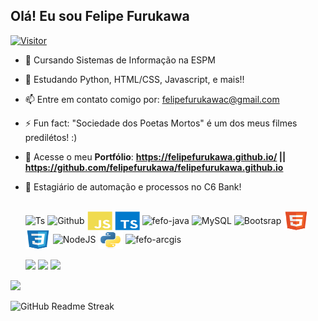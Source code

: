 ## Olá! Eu sou Felipe Furukawa

[![Visitor](https://visitor-badge.laobi.icu/badge?page_id=felipefurukawa.felipefurukawa)](https://github.com/felipefurukawa)    

- 🔭 Cursando Sistemas de Informação na ESPM
- 🌱 Estudando Python, HTML/CSS, Javascript, e mais!!
- 📫 Entre em contato comigo por: felipefurukawac@gmail.com
- ⚡ Fun fact: "Sociedade dos Poetas Mortos" é um dos meus filmes predilétos! :)
- 🥇 Acesse o meu <b>Portfólio</b>: <b>https://felipefurukawa.github.io/ || https://github.com/felipefurukawa/felipefurukawa.github.io</b>
- 🎫 Estagiário de automação e processos no C6 Bank!


  <div style="display: inline_block"><br>
  <img align="center" alt="Ts" height="30" width="40" src="https://cdn.jsdelivr.net/gh/devicons/devicon/icons/vscode/vscode-original.svg">
  <img align="center" alt="Github" height="30" width="40" src="https://cdn.simpleicons.org/git/#b6c4d1">
  <img align="center" alt="fefo-Js" height="30" width="40" src="https://raw.githubusercontent.com/devicons/devicon/master/icons/javascript/javascript-plain.svg">
  <img align="center" alt="fefo-Ts" height="30" width="40" src="https://raw.githubusercontent.com/devicons/devicon/master/icons/typescript/typescript-plain.svg">
  <img align="center" alt="fefo-java" height="30" width="40" src="https://cdn.jsdelivr.net/gh/devicons/devicon/icons/java/java-original.svg">
  <img align="center" alt="MySQL" height="30" width="40" src="https://cdn.jsdelivr.net/gh/devicons/devicon/icons/mysql/mysql-original-wordmark.svg">
  <img align="center" alt="Bootsrap" height="30" width="40" src="https://cdn.jsdelivr.net/gh/devicons/devicon/icons/bootstrap/bootstrap-original.svg">
  <img align="center" alt="fefo-HTML" height="30" width="40" src="https://raw.githubusercontent.com/devicons/devicon/master/icons/html5/html5-original.svg">
  <img align="center" alt="fefo-CSS" height="30" width="40" src="https://raw.githubusercontent.com/devicons/devicon/master/icons/css3/css3-original.svg">
  <img align="center" alt="NodeJS" height="30" width="40" src="https://cdn.jsdelivr.net/gh/devicons/devicon/icons/nodejs/nodejs-original.svg">
  <img align="center" alt="fefo-Python" height="30" width="40" src="https://raw.githubusercontent.com/devicons/devicon/master/icons/python/python-original.svg">
  <img align="center" alt="fefo-arcgis" height="30" width="40" src="https://cdn.simpleicons.org/arcgis/#1f93ff">
  
  
  </div>
  
  
  
  <div><br>
  <a href="https://instagram.com/fee_fcarlao" target="_blank"><img src="https://img.shields.io/badge/-Instagram-%23E4405F?style=for-the-badge&logo=instagram&logoColor=white" target="_blank"></a>
  <a href="https://www.linkedin.com/in/felipefurukawa/" target="_blank"><img src="https://img.shields.io/badge/LinkedIn-0077B5?style=for-the-badge&logo=linkedin&logoColor=white" target="_blank"></a>
  <a href = "mailto:felipefurukawac@gmail.com"><img src="https://img.shields.io/badge/-Gmail-%23333?style=for-the-badge&logo=gmail&logoColor=white" target="_blank"></a>
 
 <img height="240em" src="https://github-readme-stats.vercel.app/api/top-langs/?username=felipefurukawa&layout=compact&langs_count=7&theme=dracula"/>


![GitHub Readme Streak](http://github-readme-streak-stats.herokuapp.com?user=felipefurukawa&theme=dark&hide_border=true)





  
</div>
  
 
